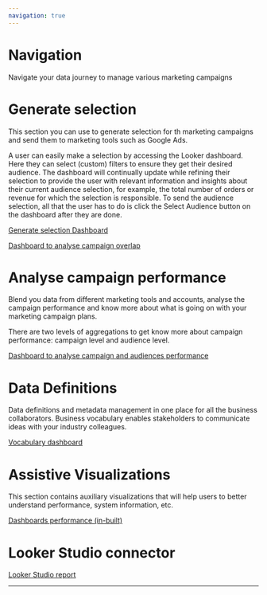 ```yaml
---
navigation: true
---
```


# Navigation

Navigate your data journey to manage various marketing campaigns

# Generate selection

This section you can use to generate selection for th marketing campaigns and send them to marketing tools such as Google Ads.

A user can easily make a selection by accessing the Looker dashboard. Here they can select (custom) filters to ensure they get their desired audience. The dashboard will continually update while refining their selection to provide the user with relevant information and insights about their current audience selection, for example, the total number of orders or revenue for which the selection is responsible. To send the audience selection, all that the user has to do is click the Select Audience button on the dashboard after they are done.


[Generate selection Dashboard](https://crystalloids.eu.looker.com/dashboards/56)

[Dashboard to analyse campaign overlap](https://crystalloids.eu.looker.com/dashboards/68?Main+audience+Segment=&Co+Occurences=%5B0%2C100%5D&Audience+Size+=%5B0%2C10000%5D)


# Analyse campaign performance

Blend you data from different marketing tools and accounts, analyse the campaign performance and know more about what is going on with your marketing campaign plans.

There are two levels of aggregations to get know more about campaign performance: campaign level and audience level.


[Dashboard to analyse campaign and audiences performance](https://crystalloids.eu.looker.com/dashboards/64)

# Data Definitions

Data definitions and metadata management in one place for all the business collaborators. Business vocabulary enables stakeholders to communicate ideas with your industry colleagues.

[Vocabulary dashboard](https://crystalloids.eu.looker.com/dashboards/58)


# Assistive Visualizations

This section contains auxiliary visualizations that will help users to better understand performance, system information, etc.

[Dashboards performance (in-built)](https://crystalloids.eu.looker.com/looks/94)

# Looker Studio connector

[Looker Studio report](https://lookerstudio.google.com/u/0/reporting/ba814b30-6d52-4d73-8ce6-08caf387ee01/page/83pID/edit)

---
